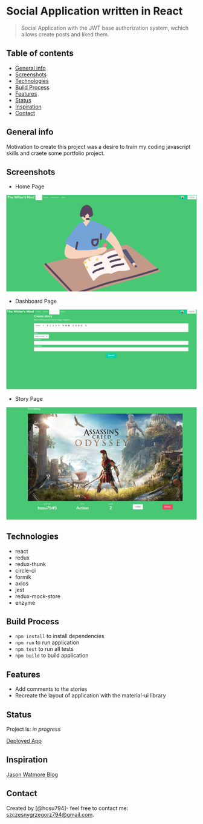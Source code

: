 # Social Application written in React

> Social Application with the JWT base authorization system, wchich allows create posts and liked them.

## Table of contents

- [General info](#general-info)
- [Screenshots](#screenshots)
- [Technologies](#technologies)
- [Build Process](#setup)
- [Features](#features)
- [Status](#status)
- [Inspiration](#inspiration)
- [Contact](#contact)

## General info

Motivation to create this project was a desire to train my coding javascript skills and craete some portfolio project.

## Screenshots

- Home Page

![Home Page](./images/image.png)

- Dashboard Page

![Dashboard Page](./images/image2.png)

- Story Page

![Story Page](./images/image3.png)

## Technologies

- react 
- redux 
- redux-thunk 
- circle-ci 
- formik
- axios
- jest
- redux-mock-store
- enzyme

## Build Process

- `npm install` to install dependencies
- `npm run` to run application
- `npm test` to run all tests
- `npm build` to build application

## Features

- Add comments to the stories
- Recreate the layout of application with the material-ui library

## Status

Project is: _in progress_

[Deployed App](https://mind-writer-client.herokuapp.com)

## Inspiration

[Jason Watmore Blog](https://jasonwatmore.com/post/2019/04/06/react-jwt-authentication-tutorial-example)

## Contact

Created by [@hosu794]- feel free to contact me: szczesnygrzegorz794@gmail.com.
